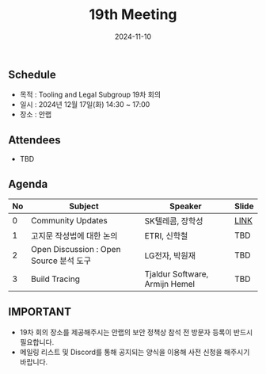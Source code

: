 ﻿---
title: "19th Meeting"
linkTitle: "19th Meeting"
weight: 3
date: 2024-11-10
type: docs
categories: ["Tooling&Legal"]
tags: []
description: Tooling & Legal Subgroup 19th Meeting
---

## Schedule
* 목적 : Tooling and Legal Subgroup 19차 회의
* 일시 : 2024년 12월 17일(화) 14:30 ~ 17:00
* 장소 : 안랩


## Attendees
* TBD

## Agenda
| No | Subject           | Speaker | Slide |
|----|-----------------|------|------|
| 0  | Community Updates | SK텔레콤, 장학성 | [LINK](https://openchain-project.github.io/OpenChain-KWG/resource/) |
| 1  | 고지문 작성법에 대한 논의 | ETRI, 신학철 | TBD |
| 2  | Open Discussion : Open Source 분석 도구 | LG전자, 박원재 | TBD |
| 3  | Build Tracing | Tjaldur Software, Armijn Hemel | TBD |

## IMPORTANT
* 19차 회의 장소를 제공해주시는 안랩의 보안 정책상 참석 전 방문자 등록이 반드시 필요합니다.
* 메일링 리스트 및 Discord를 통해 공지되는 양식을 이용해 사전 신청을 해주시기 바랍니다.

<!-- 

## Attendees

## Meeting Minutes

## Photo Gallery

<div ><span class="image fit">
</span></div> -->